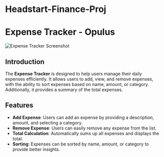 # Headstart-Finance-Proj

# Expense Tracker - Opulus

![Expense Tracker Screenshot](screenshot.png)

## Introduction

The **Expense Tracker** is designed to help users manage their daily expenses efficiently. It allows users to add, view, and remove expenses, with the ability to sort expenses based on name, amount, or category. Additionally, it provides a summary of the total expenses.

## Features

- **Add Expense**: Users can add an expense by providing a description, amount, and selecting a category.
- **Remove Expense**: Users can easily remove any expense from the list.
- **Total Calculation**: Automatically sums up all expenses and displays the total.
- **Sorting**: Expenses can be sorted by name, amount, or category to provide better insights.


